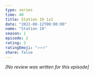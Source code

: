 ```yaml
---
type: series
time: 40
title: Station 19 1x2
date: "2022-08-12T00:00:00"
name: "Station 19"
season: 1
episode: 2
rating: 3
ratingEmoji: "⭐️⭐️⭐️"
share: false
---
```


_[No review was written for this episode]_
